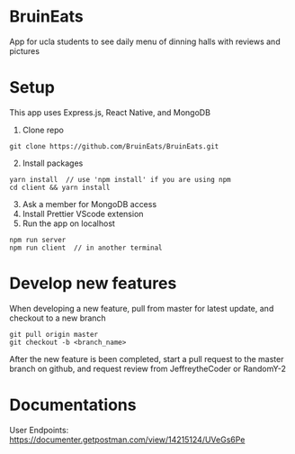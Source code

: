 # BruinEats

App for ucla students to see daily menu of dinning halls with reviews and pictures

# Setup

This app uses Express.js, React Native, and MongoDB

1. Clone repo

```
git clone https://github.com/BruinEats/BruinEats.git
```

2. Install packages

```
yarn install  // use 'npm install' if you are using npm
cd client && yarn install
```

3. Ask a member for MongoDB access
4. Install Prettier VScode extension
5. Run the app on localhost

```
npm run server
npm run client  // in another terminal
```

# Develop new features

When developing a new feature, pull from master for latest update, and checkout to a new branch

```
git pull origin master
git checkout -b <branch_name>
```

After the new feature is been completed, start a pull request to the master branch on github, and request review from JeffreytheCoder or RandomY-2

# Documentations

User Endpoints: https://documenter.getpostman.com/view/14215124/UVeGs6Pe
